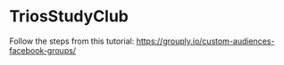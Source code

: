# TriosStudyClub

Follow the steps from this tutorial:
https://grouply.io/custom-audiences-facebook-groups/